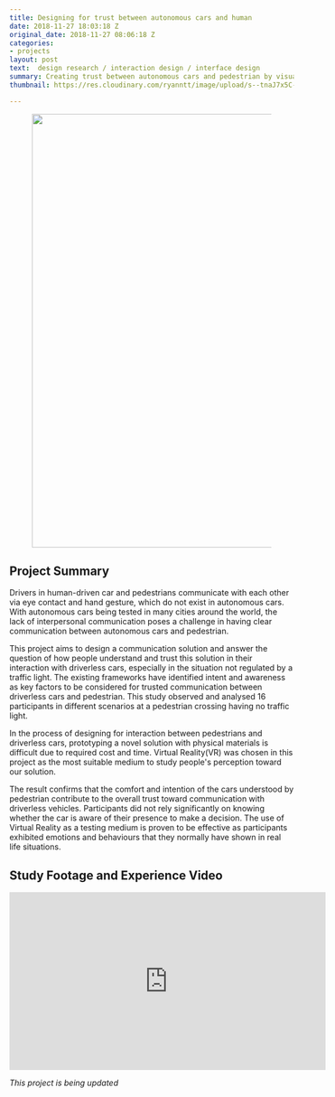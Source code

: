 ```yaml
---
title: Designing for trust between autonomous cars and human
date: 2018-11-27 18:03:18 Z
original_date: 2018-11-27 08:06:18 Z
categories:
- projects
layout: post
text:  design research / interaction design / interface design
summary: Creating trust between autonomous cars and pedestrian by visualising intention and awareness.
thumbnail: https://res.cloudinary.com/ryanntt/image/upload/s--tnaJ7x5C--/v1543381304/light-wave/light-wave-thumbnail.png

---
```


<figure>
    <img width="768" src="https://res.cloudinary.com/ryanntt/image/upload/s--tnaJ7x5C--/v1543381304/light-wave/light-wave-thumbnail.png">
</figure>


## Project Summary

Drivers in human-driven car and pedestrians communicate with each other via eye contact and hand gesture, which do not exist in autonomous cars. With autonomous cars being tested in many cities around the world, the lack of interpersonal communication poses a challenge in having clear communication between autonomous cars and pedestrian.

This project aims to design a communication solution and answer the question of how people understand and trust this solution in their interaction with driverless cars, especially in the situation not regulated by a traffic light. The existing frameworks have identified intent and awareness as key factors to be considered for trusted communication between driverless cars and pedestrian. This study observed and analysed 16 participants in different scenarios at a pedestrian crossing having no traffic light.

In the process of designing for interaction between pedestrians and driverless cars, prototyping a novel solution with physical materials is difficult due to required cost and time. Virtual Reality(VR) was chosen in this project as the most suitable medium to study people's perception toward our solution.

The result confirms that the comfort and intention of the cars understood by pedestrian contribute to the overall trust toward communication with driverless vehicles. Participants did not rely significantly on knowing whether the car is aware of their presence to make a decision. The use of Virtual Reality as a testing medium is proven to be effective as participants exhibited emotions and behaviours that they normally have shown in real life situations.

## Study Footage and Experience Video

<div class="my-video [vimeo, widescreen]">
    <iframe width="560" height="315" src="https://www.youtube.com//embed/videoseries?list=PL-kCG1y2NE9RBZv9enPFyi_J4P6HqNrsF&loop=1&autoplay=1" frameborder="0" allow="accelerometer; autoplay; encrypted-media; gyroscope; picture-in-picture" allowfullscreen></iframe>
</div>

*This project is being updated*